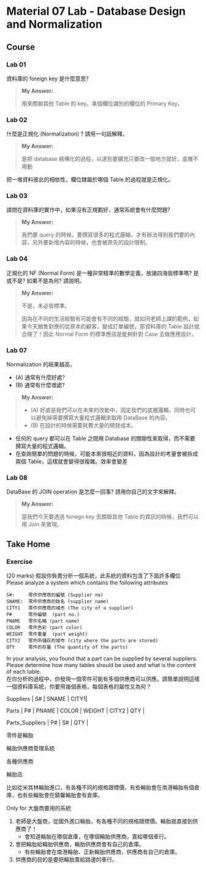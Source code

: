 # Material 07 Lab - Database Design and Normalization <!-- omit in toc -->

## Course 

### Lab 01

資料庫的 foreign key 是什麼意思?

> **My Answer:**
>
> 用來關聯其他 Table 的 key。某個欄位識別的欄位的 Primary Key。

### Lab 02

什麼是正規化 (Normalization) ?  請用一句話解釋。

> **My Answer:**
>
> 是把 database 結構化的過程，以達到要擴充只要改一個地方就好，底層不用動

把一堆資料彼此的相依性，欄位隸屬於哪個 Table 的過程就是正規化。

### Lab 03

請問在資料庫的實作中，如果沒有正規劃好，通常系統會有什麼問題?

> **My Answer:**
>
> 我們要 query 的時候，要撰寫很多的程式邏輯，才有辦法得到我們要的內容，另外要新增內容的時候，也會被原先的設計限制。

### Lab 04

正規化的 NF (Normal Form) 是一種非常精準的數學定義，放諸四海皆標準嗎?  是或不是?  如果不是為何? 請說明。

> **My Answer:**
>
> 不是，未必皆標準。
> 
> 因為在不同的生活經驗有可能會有不同的經驗，就如同老師上課的範例，如果今天銷售對應的從原本的顧客，變成訂單編號，那資料庫的 Table 設計就合理了！因此 Normal Form 的標準應該是能夠針對 Case 去做應應設計。

### Lab 07

Normalization 的結果越高，
- (A) 通常有什麼好處?
- (B) 通常有什麼壞處?

> **My Answer:**
> - (A) 好處是我們可以在未來的改動中，固定我們的底層邏輯，同時也可以避免掉需要撰寫大量程式邏輯來取用 DataBase 的內容。
> - (B) 在設計的時候需要耗費大量的開發成本。

- 任何的 query 都可以在 Table 之間用 Database 的關聯性來取得，而不需要撰寫大量的程式邏輯。
- 在查詢簡單的問題的時候，可能本來很相近的資料，因為設計的考量會被拆成兩個 Table，這樣就會變得很複雜。效率會變差

### Lab 08

DataBase 的 JOIN operation 是怎麼一回事? 請用你自己的文字來解釋。

> **My Answer:**
>
> 當我們今天要透過 foriegn key 去關聯其他 Table 的資訊的時候，我們可以用 Join 來實現。



## Take Home


### Exercise

(20 marks) 假設你負責分析一個系統，此系統的資料包含了下面許多欄位  
Please analyze a system which contains the following attributes

```
S#:     零件供應商的編號 (Supplier no)
SNAME:  零件供應商的姓名 (supplier name)
CITY1   零件供應商的城市 (The city of a supplier) 
P#      零件編號  (part no.)
PNAME	零件名稱 (part name)
COLOR   零件色彩 (part color)
WEIGHT  零件重量  (part weight)
CITY2   零件所儲存的城市 (city where the parts are stored)
QTY     零件的存量 (The quantity of the parts)
```

In your analysis, you found that a part can be supplied by several suppliers. Please determine how many tables should be used and what is the content of each table.  
在你分析的過程中，你發現一個零件可能有多個供應商可以供應。請簡單說明這樣一個資料庫系統，你要用幾個表格，每個表格的屬性又為何？



Suppliers
| S# | SNAME | CITY1|

Parts
| P# | PNAME | COLOR | WEIGHT | CITY2 | QTY |

Parts_Suppliers
| P# | S# | QTY |

零件是輪胎

輪胎供應商管理系統

各種供應商

輪胎店

比如從米其林輪胎進口，有各種不同的規格跟標價，有些輪胎會在南港輪胎有個倉庫，也有些輪胎會在鎮馨輪胎會有倉庫。


Only for 大盤商要用的系統
1. 老師是大盤商，從國外進口輪胎，有各種不同的規格跟標價。輪胎就直接到供應商了！
   - 會知道輪胎在哪個倉庫，在哪個輪胎供應商，賣給哪個車行。
2. 會把輪胎給輪胎供應商，輪胎供應商會有自己的倉庫。
   - 有些輪胎會在南港輪胎、正新輪胎供應商，供應商有自己的倉庫。
3. 供應商的目的是要把輪胎賣給路邊的車行。
